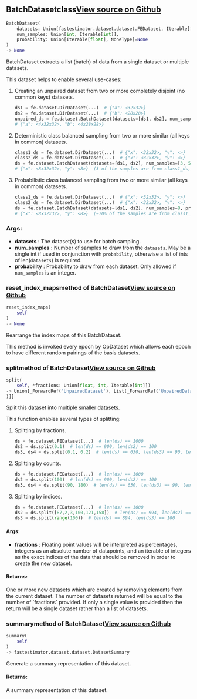 ## BatchDataset<span class="tag">class</span><a class="sourcelink" href=https://github.com/fastestimator/fastestimator/blob/r1.0/fastestimator/dataset/batch_dataset.py/#L25-L221>View source on Github</a>
```python
BatchDataset(
	datasets: Union[fastestimator.dataset.dataset.FEDataset, Iterable[fastestimator.dataset.dataset.FEDataset]],
	num_samples: Union[int, Iterable[int]],
	probability: Union[Iterable[float], NoneType]=None
)
-> None
```
BatchDataset extracts a list (batch) of data from a single dataset or multiple datasets.

This dataset helps to enable several use-cases:
1. Creating an unpaired dataset from two or more completely disjoint (no common keys) datasets.
    ```python
    ds1 = fe.dataset.DirDataset(...)  # {"a": <32x32>}
    ds2 = fe.dataset.DirDataset(...)  # {"b": <28x28>}
    unpaired_ds = fe.dataset.BatchDataset(datasets=[ds1, ds2], num_samples=[4, 4])
    # {"a": <4x32x32>, "b": <4x28x28>}
    ```
2. Deterministic class balanced sampling from two or more similar (all keys in common) datasets.
    ```python
    class1_ds = fe.dataset.DirDataset(...)  # {"x": <32x32>, "y": <>}
    class2_ds = fe.dataset.DirDataset(...)  # {"x": <32x32>, "y": <>}
    ds = fe.dataset.BatchDataset(datasets=[ds1, ds2], num_samples=[3, 5])
    # {"x": <8x32x32>, "y": <8>}  (3 of the samples are from class1_ds, 5 of the samples from class2_ds)
    ```
3. Probabilistic class balanced sampling from two or more similar (all keys in common) datasets.
    ```python
    class1_ds = fe.dataset.DirDataset(...)  # {"x": <32x32>, "y": <>}
    class2_ds = fe.dataset.DirDataset(...)  # {"x": <32x32>, "y": <>}
    ds = fe.dataset.BatchDataset(datasets=[ds1, ds2], num_samples=8, probability=[0.7, 0.3])
    # {"x": <8x32x32>, "y": <8>}  (~70% of the samples are from class1_ds, ~30% of the samples from class2_ds)
    ```


<h3>Args:</h3>

* **datasets** :  The dataset(s) to use for batch sampling.
* **num_samples** :  Number of samples to draw from the `datasets`. May be a single int if used in conjunction with        `probability`, otherwise a list of ints of len(`datasets`) is required.
* **probability** :  Probability to draw from each dataset. Only allowed if `num_samples` is an integer.

### reset_index_maps<span class="tag">method of BatchDataset</span><a class="sourcelink" href=https://github.com/fastestimator/fastestimator/blob/r1.0/fastestimator/dataset/batch_dataset.py/#L207-L221>View source on Github</a>
```python
reset_index_maps(
	self
)
-> None
```
Rearrange the index maps of this BatchDataset.

This method is invoked every epoch by OpDataset which allows each epoch to have different random pairings of the
basis datasets.

### split<span class="tag">method of BatchDataset</span><a class="sourcelink" href=https://github.com/fastestimator/fastestimator/blob/r1.0/fastestimator/dataset/batch_dataset.py/#L112-L154>View source on Github</a>
```python
split(
	self, *fractions: Union[float, int, Iterable[int]])
-> Union[_ForwardRef('UnpairedDataset'), List[_ForwardRef('UnpairedDataset'
)]]
```
Split this dataset into multiple smaller datasets.

This function enables several types of splitting:
1. Splitting by fractions.
    ```python
    ds = fe.dataset.FEDataset(...)  # len(ds) == 1000
    ds2 = ds.split(0.1)  # len(ds) == 900, len(ds2) == 100
    ds3, ds4 = ds.split(0.1, 0.2)  # len(ds) == 630, len(ds3) == 90, len(ds4) == 180
    ```
2. Splitting by counts.
    ```python
    ds = fe.dataset.FEDataset(...)  # len(ds) == 1000
    ds2 = ds.split(100)  # len(ds) == 900, len(ds2) == 100
    ds3, ds4 = ds.split(90, 180)  # len(ds) == 630, len(ds3) == 90, len(ds4) == 180
    ```
3. Splitting by indices.
    ```python
    ds = fe.dataset.FEDataset(...)  # len(ds) == 1000
    ds2 = ds.split([87,2,3,100,121,158])  # len(ds) == 994, len(ds2) == 6
    ds3 = ds.split(range(100))  # len(ds) == 894, len(ds3) == 100
    ```


<h4>Args:</h4>

* **fractions** :  Floating point values will be interpreted as percentages, integers as an absolute number of        datapoints, and an iterable of integers as the exact indices of the data that should be removed in order        to create the new dataset.

<h4>Returns:</h4>
    One or more new datasets which are created by removing elements from the current dataset. The number of    datasets returned will be equal to the number of `fractions` provided. If only a single value is provided    then the return will be a single dataset rather than a list of datasets.

### summary<span class="tag">method of BatchDataset</span><a class="sourcelink" href=https://github.com/fastestimator/fastestimator/blob/r1.0/fastestimator/dataset/batch_dataset.py/#L156-L163>View source on Github</a>
```python
summary(
	self
)
-> fastestimator.dataset.dataset.DatasetSummary
```
Generate a summary representation of this dataset.

<h4>Returns:</h4>
    A summary representation of this dataset.



